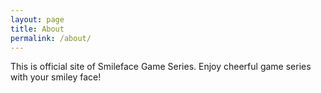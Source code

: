 ```yaml
---
layout: page
title: About
permalink: /about/
---
```


This is official site of Smileface Game Series. Enjoy cheerful game series with your smiley face!
